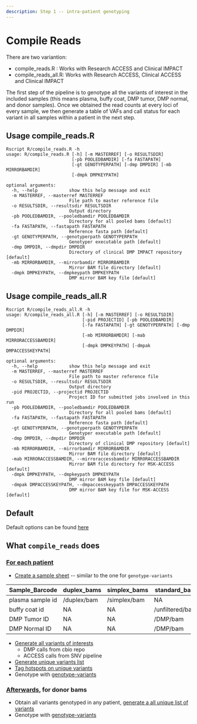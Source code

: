 ```yaml
---
description: Step 1 -- intra-patient genotyping
---
```


# Compile Reads

There are two variantion:

* compile\_reads.R : Works with Research ACCESS and Clinical IMPACT
* compile\_reads\_all.R: Works with Research ACCESS, Clinical ACCESS and Clinical IMPACT

The first step of the pipeline is to genotype all the variants of interest in the included samples (this means plasma, buffy coat, DMP tumor, DMP normal, and donor samples). Once we obtained the read counts at every loci of every sample, we then generate a table of VAFs and call status for each variant in all samples within a patient in the next step.

## Usage compile\_reads.R

```
Rscript R/compile_reads.R -h                                        
usage: R/compile_reads.R [-h] [-m MASTERREF] [-o RESULTSDIR]
                         [-pb POOLEDBAMDIR] [-fa FASTAPATH]
                         [-gt GENOTYPERPATH] [-dmp DMPDIR] [-mb MIRRORBAMDIR]
                         [-dmpk DMPKEYPATH]

optional arguments:
  -h, --help            show this help message and exit
  -m MASTERREF, --masterref MASTERREF
                        File path to master reference file
  -o RESULTSDIR, --resultsdir RESULTSDIR
                        Output directory
  -pb POOLEDBAMDIR, --pooledbamdir POOLEDBAMDIR
                        Directory for all pooled bams [default]
  -fa FASTAPATH, --fastapath FASTAPATH
                        Reference fasta path [default]
  -gt GENOTYPERPATH, --genotyperpath GENOTYPERPATH
                        Genotyper executable path [default]
  -dmp DMPDIR, --dmpdir DMPDIR
                        Directory of clinical DMP IMPACT repository [default]
  -mb MIRRORBAMDIR, --mirrorbamdir MIRRORBAMDIR
                        Mirror BAM file directory [default]
  -dmpk DMPKEYPATH, --dmpkeypath DMPKEYPATH
                        DMP mirror BAM key file [default]
```

## Usage compile\_reads\_all.R

```
Rscript R/compile_reads_all.R -h
usage: R/compile_reads_all.R [-h] [-m MASTERREF] [-o RESULTSDIR]
                             [-pid PROJECTID] [-pb POOLEDBAMDIR]
                             [-fa FASTAPATH] [-gt GENOTYPERPATH] [-dmp DMPDIR]
                             [-mb MIRRORBAMDIR] [-mab MIRRORACCESSBAMDIR]
                             [-dmpk DMPKEYPATH] [-dmpak DMPACCESSKEYPATH]

optional arguments:
  -h, --help            show this help message and exit
  -m MASTERREF, --masterref MASTERREF
                        File path to master reference file
  -o RESULTSDIR, --resultsdir RESULTSDIR
                        Output directory
  -pid PROJECTID, --projectid PROJECTID
                        Project ID for submitted jobs involved in this run
  -pb POOLEDBAMDIR, --pooledbamdir POOLEDBAMDIR
                        Directory for all pooled bams [default]
  -fa FASTAPATH, --fastapath FASTAPATH
                        Reference fasta path [default]
  -gt GENOTYPERPATH, --genotyperpath GENOTYPERPATH
                        Genotyper executable path [default]
  -dmp DMPDIR, --dmpdir DMPDIR
                        Directory of clinical DMP repository [default]
  -mb MIRRORBAMDIR, --mirrorbamdir MIRRORBAMDIR
                        Mirror BAM file directory [default]
  -mab MIRRORACCESSBAMDIR, --mirroraccessbamdir MIRRORACCESSBAMDIR
                        Mirror BAM file directory for MSK-ACCESS [default]
  -dmpk DMPKEYPATH, --dmpkeypath DMPKEYPATH
                        DMP mirror BAM key file [default]
  -dmpak DMPACCESSKEYPATH, --dmpaccesskeypath DMPACCESSKEYPATH
                        DMP mirror BAM key file for MSK-ACCESS [default]
```

## Default

Default options can be found [here](../setup/resources.md#compile-reads)

## What `compile_reads` does

### [For each patient](https://github.com/msk-access/access\_data\_analysis/blob/17a26eea455707c82824493ebc597d9850d47e82/R/compile\_reads.R#L47)

* [Create a sample sheet](https://github.com/msk-access/access\_data\_analysis/blob/17a26eea455707c82824493ebc597d9850d47e82/R/compile\_reads.R#L54-L69) -- similar to the one for `genotype-variants`

| Sample\_Barcode  | duplex\_bams | simplex\_bams | standard\_bam   | Sample\_Type     | dmp\_patient\_id |
| ---------------- | ------------ | ------------- | --------------- | ---------------- | ---------------- |
| plasma sample id | /duplex/bam  | /simplex/bam  | NA              | duplex           | P-xxxxxxx        |
| buffy coat id    | NA           | NA            | /unfiltered/bam | unfilterednormal | P-xxxxxxx        |
| DMP Tumor ID     | NA           | NA            | /DMP/bam        | DMP\_Tumor       | P-xxxxxxx        |
| DMP Normal ID    | NA           | NA            | /DMP/bam        | DMP\_Normal      | P-xxxxxxx        |

* [Generate all variants of interests](https://github.com/msk-access/access\_data\_analysis/blob/17a26eea455707c82824493ebc597d9850d47e82/R/compile\_reads.R#L70-L84)
  * DMP calls from cbio repo
  * ACCESS calls from SNV pipeline
* [Generate unique variants list](https://github.com/msk-access/access\_data\_analysis/blob/17a26eea455707c82824493ebc597d9850d47e82/R/compile\_reads.R#L82-L83)
* [Tag hotspots on unique variants](https://github.com/msk-access/access\_data\_analysis/blob/17a26eea455707c82824493ebc597d9850d47e82/R/compile\_reads.R#L86-L94)
* Genotype with [genotype-variants](https://github.com/msk-access/access\_data\_analysis/blob/17a26eea455707c82824493ebc597d9850d47e82/R/compile\_reads.R#L95-L105)

### [Afterwards](https://github.com/msk-access/access\_data\_analysis/blob/17a26eea455707c82824493ebc597d9850d47e82/R/compile\_reads.R#L111), for donor bams

* Obtain all variants genotyped in any patient, [generate a all unique list of variants](https://github.com/msk-access/access\_data\_analysis/blob/17a26eea455707c82824493ebc597d9850d47e82/R/compile\_reads.R#L112-L121)
* Genotype with [genotype-variants](https://github.com/msk-access/access\_data\_analysis/blob/17a26eea455707c82824493ebc597d9850d47e82/R/compile\_reads.R#L122-L129)
